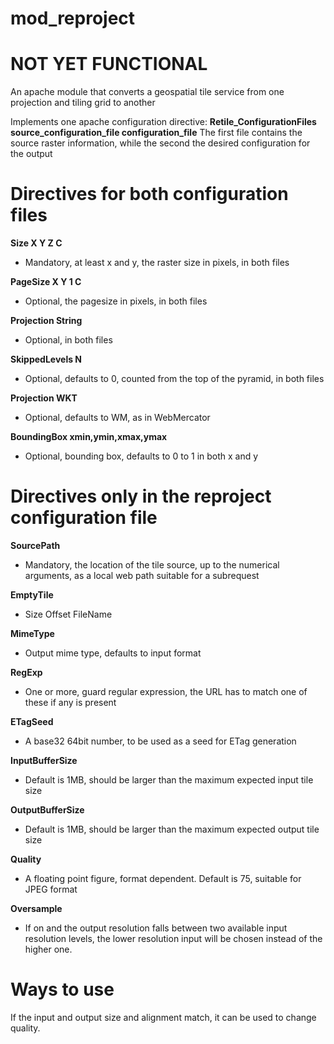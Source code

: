 # mod_reproject
# NOT YET FUNCTIONAL

An apache module that converts a geospatial tile service from one projection and tiling grid to another

Implements one apache configuration directive:
**Retile_ConfigurationFiles source_configuration_file configuration_file**
The first file contains the source raster information, while the second the desired configuration for the output 

# Directives for both configuration files

**Size X Y Z C**
  - Mandatory, at least x and y, the raster size in pixels, in both files

**PageSize X Y 1 C**
  - Optional, the pagesize in pixels, in both files

**Projection String**
  - Optional, in both files

**SkippedLevels N**
  - Optional, defaults to 0, counted from the top of the pyramid, in both files

**Projection WKT**
  - Optional, defaults to WM, as in WebMercator

**BoundingBox xmin,ymin,xmax,ymax**
  - Optional, bounding box, defaults to 0 to 1 in both x and y

# Directives only in the reproject configuration file

**SourcePath**
  - Mandatory, the location of the tile source, up to the numerical arguments, as a local web path suitable for a subrequest

**EmptyTile**
  - Size Offset FileName

**MimeType**
  - Output mime type, defaults to input format

**RegExp**
  - One or more, guard regular expression, the URL has to match one of these if any is present

**ETagSeed**
  - A base32 64bit number, to be used as a seed for ETag generation

**InputBufferSize**
  - Default is 1MB, should be larger than the maximum expected input tile size

**OutputBufferSize**
  - Default is 1MB, should be larger than the maximum expected output tile size

**Quality**
  - A floating point figure, format dependent.  Default is 75, suitable for JPEG format

**Oversample**
  - If on and the output resolution falls between two available input resolution levels, the lower resolution input will be chosen instead of the higher one. 

  # Ways to use

  If the input and output size and alignment match, it can be used to change quality.
